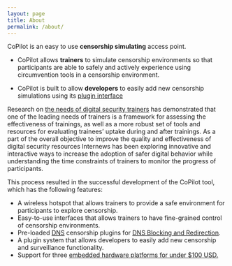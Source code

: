 ```yaml
---
layout: page
title: About
permalink: /about/
---
```


CoPilot is an easy to use **censorship simulating** access point.

* CoPilot allows **trainers** to simulate censorship environments so that participants are able to safely and actively experience using circumvention tools in a censorship environment.

* CoPilot is built to allow **developers** to easily add new censorship simulations using its [plugin interface](http://openinternet.github.io/copilot/developer/2016/01/06/plugin-guide.html)

Research on [the needs of digital security trainers](https://www.internews.org/research-publications/training-digital-security-trainers-preliminary-review-methods-needs-and-challe) has demonstrated that one of the leading needs of trainers is a framework for assessing the effectiveness of trainings, as well as a more robust set of tools and resources for evaluating trainees’ uptake during and after trainings. As a part of the overall objective to improve the quality and effectiveness of digital security resources Internews has been exploring innovative and interactive ways to increase the adoption of safer digital behavior while understanding the time constraints of trainers to monitor the progress of participants.

This process resulted in the successful development of the CoPilot tool, which has the following features:

- A wireless hotspot that allows trainers to provide a safe environment for participants to explore censorship.
- Easy-to-use interfaces that allows trainers to have fine-grained control of censorship environments.
- Pre-loaded [DNS](https://www.youtube.com/watch?v=2ZUxoi7YNgs) censorship plugins for [DNS Blocking and Redirection](https://www.youtube.com/watch?v=4WyVqHVyN5E).
- A plugin system that allows developers to easily add new censorship and surveillance functionality.
- Support for three [embedded hardware platforms for under $100 USD.](http://openinternet.github.io/copilot/developer/2016/01/08/supported-devices.html)
